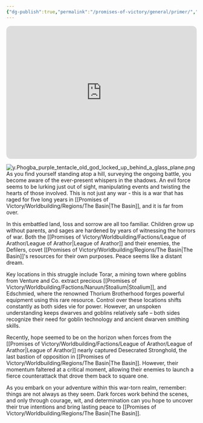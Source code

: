 ```yaml
---
{"dg-publish":true,"permalink":"/promises-of-victory/general/primer/","title":"Primer","noteIcon":"Meta","created":"","updated":""}
---
```



<iframe style="border-radius:12px" src="https://open.spotify.com/embed/playlist/3O4DGo9DS5kzUUJo6EQYdp?utm_source=generator" width="100%" height="352" frameBorder="0" allowfullscreen="" allow="autoplay; clipboard-write; encrypted-media; fullscreen; picture-in-picture" loading="lazy"></iframe>

![y.Phogba_purple_tentacle_old_god_locked_up_behind_a_glass_plane.png](/img/user/resources/Pictures/y.Phogba_purple_tentacle_old_god_locked_up_behind_a_glass_plane.png)
As you find yourself standing atop a hill, surveying the ongoing battle, you become aware of the ever-present whispers in the shadows. An evil force seems to be lurking just out of sight, manipulating events and twisting the hearts of those involved. This is not just any war - this is a war that has raged for five long years in [[Promises of Victory/Worldbuilding/Regions/The Basin\|The Basin]], and it is far from over.

In this embattled land, loss and sorrow are all too familiar. Children grow up without parents, and sages are hardened by years of witnessing the horrors of war. Both the [[Promises of Victory/Worldbuilding/Factions/League of Arathor/League of Arathor\|League of Arathor]] and their enemies, the Defilers, covet [[Promises of Victory/Worldbuilding/Regions/The Basin\|The Basin]]'s resources for their own purposes. Peace seems like a distant dream.

Key locations in this struggle include Torar, a mining town where goblins from Venture and Co. extract precious [[Promises of Victory/Worldbuilding/Factions/Naruun/Stoalium\|Stoalium]], and Edschmied, where the renowned Thorium Brotherhood forges powerful equipment using this rare resource. Control over these locations shifts constantly as both sides vie for power. However, an unspoken understanding keeps dwarves and goblins relatively safe – both sides recognize their need for goblin technology and ancient dwarven smithing skills.

Recently, hope seemed to be on the horizon when forces from the [[Promises of Victory/Worldbuilding/Factions/League of Arathor/League of Arathor\|League of Arathor]] nearly captured Desecrated Stronghold, the last bastion of opposition in [[Promises of Victory/Worldbuilding/Regions/The Basin\|The Basin]]. However, their momentum faltered at a critical moment, allowing their enemies to launch a fierce counterattack that drove them back to square one.

As you embark on your adventure within this war-torn realm, remember: things are not always as they seem. Dark forces work behind the scenes, and only through courage, wit, and determination can you hope to uncover their true intentions and bring lasting peace to [[Promises of Victory/Worldbuilding/Regions/The Basin\|The Basin]].